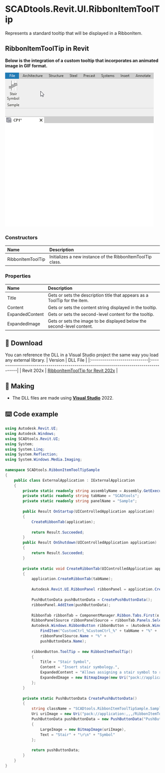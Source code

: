 # SCADtools.Revit.UI.RibbonItemToolTip
Represents a standard tooltip that will be displayed in a RibbonItem.

## RibbonItemToolTip in Revit
**Below is the integration of a custom tooltip that incorporates an animated image in GIF format.**

![Sample](./Images/sample.gif)

### Constructors
| Name | Description |
|:-|:-|
| RibbonItemToolTip | Initializes a new instance of the RibbonItemToolTip class. |

### Properties
| Name | Description |
|:-|:-|
| Title | Gets or sets the description title that appears as a ToolTip for the item. |
| Content | Gets or sets the content string displayed in the tooltip. |
| ExpandedContent | Gets or sets the second-level content for the tooltip. |
| ExpandedImage | Gets or sets the image to be displayed below the second-level content. |

## :floppy_disk: Download
You can reference the DLL in a Visual Studio project the same way you load any external library.
| Version                      | DLL File                                                                                |
|:-----------------------------|:----------------------------------------------------------------------------------------|
| Revit 202x                   | [RibbonItemToolTip for Revit 202x](https://github.com/SpeedCAD/SCADtools.Revit.UI.RibbonItemToolTip/releases/download/v1.0.0/SCADtools.Revit.UI.RibbonItemToolTip_1.0.0.zip) |

## :rocket: Making
- The DLL files are made using [**Visual Studio**](https://github.com/microsoft) 2022.

## :keyboard: Code example
```c#
using Autodesk.Revit.UI;
using Autodesk.Windows;
using SCADtools.Revit.UI;
using System;
using System.Linq;
using System.Reflection;
using System.Windows.Media.Imaging;

namespace SCADtools.RibbonItemToolTipSample
{
    public class ExternalApplication : IExternalApplication
    {
        private static readonly string assemblyName = Assembly.GetExecutingAssembly().Location;
        private static readonly string tabName = "SCADtools";
        private static readonly string panelName = "Sample";

        public Result OnStartup(UIControlledApplication application)
        {
            CreateRibbonTab(application);

            return Result.Succeeded;
        }
        public Result OnShutdown(UIControlledApplication application)
        {
            return Result.Succeeded;
        }

        private static void CreateRibbonTab(UIControlledApplication application)
        {
            application.CreateRibbonTab(tabName);

            Autodesk.Revit.UI.RibbonPanel ribbonPanel = application.CreateRibbonPanel(tabName, panelName);

            PushButtonData pushButtonData = CreatePushButtonData();
            ribbonPanel.AddItem(pushButtonData);

            RibbonTab ribbonTab = ComponentManager.Ribbon.Tabs.First(x => x.Title == tabName);
            RibbonPanelSource ribbonPanelSource = ribbonTab.Panels.Select(x => x.Source).Single(x => x.AutomationName == ribbonPanel.Name);
            Autodesk.Windows.RibbonButton ribbonButton = (Autodesk.Windows.RibbonButton)ribbonPanelSource.
                FindItem("CustomCtrl_%CustomCtrl_%" + tabName + "%" +
                ribbonPanelSource.Name + "%" +
                pushButtonData.Name);

            ribbonButton.ToolTip = new RibbonItemToolTip()
            {
                Title = "Stair Symbol",
                Content = "Insert stair symbology.",
                ExpandedContent = "Allows assigning a stair symbol to represent the starting and ending runs.",
                ExpandedImage = new BitmapImage(new Uri("pack://application:,,,/RibbonItemToolTipSample;component/Images/StairSymbolTooltip.gif"))
            };
        }

        private static PushButtonData CreatePushButtonData()
        {
            string className = "SCADtools.RibbonItemToolTipSample.Sample";
            Uri uriImage = new Uri("pack://application:,,,/RibbonItemToolTipSample;component/Images/struturalplan_symbol_stair_32_light.png");
            PushButtonData pushButtonData = new PushButtonData("PushButtonDataSample", "Sample", assemblyName, className)
            {
                LargeImage = new BitmapImage(uriImage),
                Text = "Stair" + "\r\n" + "Symbol"
            };

            return pushButtonData;
        }
    }
}
```
